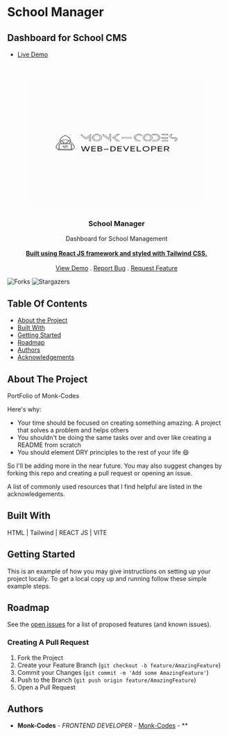 # School Manager
## Dashboard for School CMS
- [Live Demo](https://schoolmanager.vercel.app/)
<br/>
<p align="center">
<img src="logo.png" alt="image" width="400" height="300">
  <a href="https://github.com/Monk-Codes/schoolmanager">
  </a>
  <h3 align="center">School Manager</h3>

  <p align="center">
    Dashboard for School Management
    <br/>
    <br/>
    <a href="https://github.com/Monk-Codes/schoolmanager"><strong>Built using React JS framework and styled with Tailwind CSS.</strong></a>
    <br/>
    <br/>
    <a href="https://github.com/Monk-Codes/schoolmanager">View Demo</a>
    .
    <a href="https://github.com/Monk-Codes/schoolmanager/issues">Report Bug</a>
    .
    <a href="https://github.com/Monk-Codes/schoolmanager/issues">Request Feature</a>
  </p>
</p>

![Forks](https://img.shields.io/github/forks/Monk-Codes/schoolmanager?style=social) ![Stargazers](https://img.shields.io/github/stars/Monk-Codes/schoolmanager?style=social) 

## Table Of Contents

* [About the Project](#about-the-project)
* [Built With](#built-with)
* [Getting Started](#getting-started)
* [Roadmap](#roadmap)
* [Authors](#authors)
* [Acknowledgements](#acknowledgements)

## About The Project


    
PortFolio of Monk-Codes

Here's why:

* Your time should be focused on creating something amazing. A project that solves a problem and helps others
* You shouldn't be doing the same tasks over and over like creating a README from scratch
* You should element DRY principles to the rest of your life :smile:

 So I'll be adding more in the near future. You may also suggest changes by forking this repo and creating a pull request or opening an issue.

A list of commonly used resources that I find helpful are listed in the acknowledgements.

## Built With

HTML | Tailwind | REACT JS | VITE 

## Getting Started

This is an example of how you may give instructions on setting up your project locally.
To get a local copy up and running follow these simple example steps.

## Roadmap

See the [open issues](https://github.com/Monk-Codes//issues) for a list of proposed features (and known issues).

### Creating A Pull Request

1. Fork the Project
2. Create your Feature Branch (`git checkout -b feature/AmazingFeature`)
3. Commit your Changes (`git commit -m 'Add some AmazingFeature'`)
4. Push to the Branch (`git push origin feature/AmazingFeature`)
5. Open a Pull Request

## Authors

* **Monk-Codes** - *FRONTEND DEVELOPER* - [Monk-Codes](https://github.com/Monk-Codes) - **
